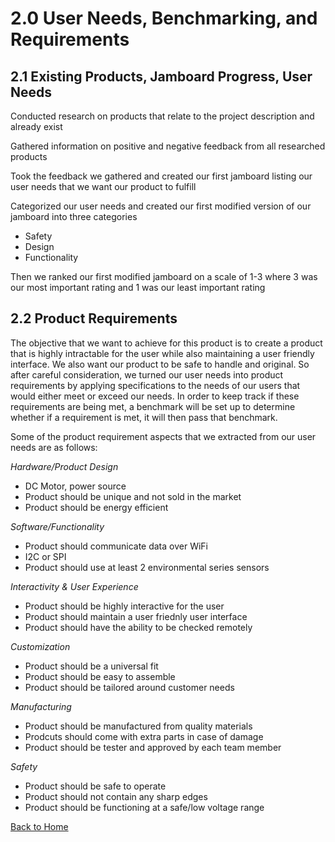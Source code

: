 # 2.0 User Needs, Benchmarking, and Requirements 

## 2.1 Existing Products, Jamboard Progress, User Needs 

Conducted research on products that relate to the project description and already exist

Gathered information on positive and negative feedback from all researched products

Took the feedback we gathered and created our first jamboard listing our user needs that we want our product to fulfill

Categorized our user needs and created our first modified version of our jamboard into three categories

  - Safety
  - Design
  - Functionality

Then we ranked our first modified jamboard on a scale of 1-3 where 3 was our most important rating and 1 was our least important rating

## 2.2 Product Requirements

The objective that we want to achieve for this product is to create a product that is highly intractable for the user while also maintaining a user friendly interface. We also want our product to be safe to handle and original. So after careful consideration, we turned our user needs into product requirements by applying specifications to the needs of our users that would either meet or exceed our needs. In order to keep track if these requirements are being met, a benchmark will be set up to determine whether if a requirement is met, it will then pass that benchmark.

Some of the product requirement aspects that we extracted from our user needs are as follows:

_Hardware/Product Design_

- DC Motor, power source
- Product should be unique and not sold in the market
- Product should be energy efficient

_Software/Functionality_

- Product should communicate data over WiFi
- I2C or SPI
- Product should use at least 2 environmental series sensors
  
_Interactivity & User Experience_

- Product should be highly interactive for the user
- Product should maintain a user friednly user interface
- Product should have the ability to be checked remotely

_Customization_

- Product should be a universal fit
- Product should be easy to assemble
- Product should be tailored around customer needs
  
_Manufacturing_

- Product should be manufactured from quality materials
- Prodcuts should come with extra parts in case of damage
- Product should be tester and approved by each team member
  

_Safety_

- Product should be safe to operate
- Product should not contain any sharp edges
- Product should be functioning at a safe/low voltage range

[Back to Home](index)
